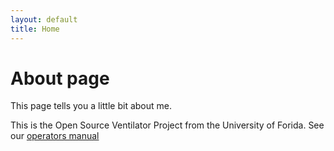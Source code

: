 ```yaml
---
layout: default
title: Home
---
```

# About page

This page tells you a little bit about me.




This is the Open Source Ventilator Project from the University of Forida.
See our [operators manual](./OperatorsManual/manual.md)
